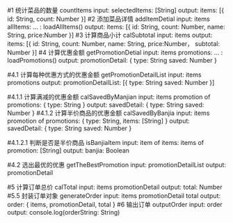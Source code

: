 #1 统计菜品的数量 countItems
input:
    selectedItems: [String]
output:
    items: [{
      id: String,
      count: Number
    }]
#2 添加菜品详情 addItemDetial
input:
    items
    allItems: ... : loadAllItems()
output:
    items: [{
      id: String,
      count: Number,
      name: String,
      price:Number
    }]
#3 计算商品小计 calSubtotal
input:
    items
output:
    items: [{
      id: String,
      count: Number,
      name: String,
      price:Number，
      subtotal: Number
    }]
#4 计算优惠金额 getPromotionDetial
input:
    items
    promotions: ... : loadPromotions()
output:
    promotionDetail: {
      type: String
      saved: Number
    }
>
#4.1 计算每种优惠方式的优惠金额 getPromotionDetailList
input:
    items
    promotions
output:
    promotionDetailList: [{
      type: String
      saved: Number
    }]
> >
#4.1.1 计算满减的优惠金额 calSavedByManjian
input:
    items
    promotion of promotions: {
      type: String
    }
output:
    savedDetail: {
      type: String
      saved: Number
    }
#4.1.2 计算半价商品的优惠金额 calSavedByBanjia
input:
    items
    promotion of promotions: {
      type: String,
      items: [String]
    }
output:
    savedDetail: {
      type: String
      saved: Number
    }
>>>
#4.1.2.1 判断是否是半价商品 isBanjiaItem
input:
    item of items:
    items of promotion: [String]
output:
    banjia: Boolean
>
#4.2 选出最优的优惠 getTheBestPromotion
input:
    promotionDetailList
output:
    promotionDetail

#5 计算订单总价 calTotal
input:
    items
    promotionDetail
output:
    total: Number
#5.5 封装订单对象 generateOrder
input:
    items
    promotionDetail
    total
output:
    order: {
      items,
      promotionDetail,
      total
    }
#6 输出订单 outputOrder
input:
    order
output:
    console.log(orderString: String)
